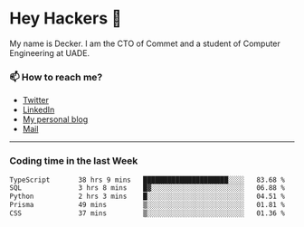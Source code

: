 # Hey Hackers 👋

My name is Decker. I am the CTO of Commet and a student of Computer Engineering at UADE.

### 📫 How to reach me?
- [Twitter](https://x.com/0xDecker) 
- [LinkedIn](https://www.linkedin.com/in/decker-urbano/) 
- [My personal blog](http://decker.sh) 
- [Mail](mailto:me@decker.sh)

---

### Coding time in the last Week

<!--START_SECTION:waka-->

```txt
TypeScript       38 hrs 9 mins   █████████████████████░░░░   83.68 %
SQL              3 hrs 8 mins    █▓░░░░░░░░░░░░░░░░░░░░░░░   06.88 %
Python           2 hrs 3 mins    █░░░░░░░░░░░░░░░░░░░░░░░░   04.51 %
Prisma           49 mins         ▒░░░░░░░░░░░░░░░░░░░░░░░░   01.81 %
CSS              37 mins         ▒░░░░░░░░░░░░░░░░░░░░░░░░   01.36 %
```

<!--END_SECTION:waka-->
